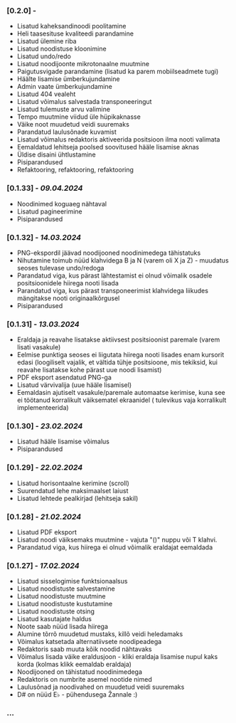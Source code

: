 ### [0.2.0] -

- Lisatud kaheksandinoodi poolitamine
- Heli taasesituse kvaliteedi parandamine
- Lisatud ülemine riba
- Lisatud noodistuse kloonimine
- Lisatud undo/redo
- Lisatud noodijoonte mikrotonaalne muutmine
- Paigutusvigade parandamine (lisatud ka parem mobiilseadmete tugi)
- Häälte lisamise ümberkujundamine
- Admin vaate ümberkujundamine
- Lisatud 404 vealeht
- Lisatud võimalus salvestada transponeeringut
- Lisatud tulemuste arvu valimine
- Tempo muutmine viidud üle hüpikaknasse
- Väike noot muudetud veidi suuremaks
- Parandatud laulusõnade kuvamist
- Lisatud võimalus redaktoris aktiveerida positsioon ilma nooti valimata
- Eemaldatud lehitseja poolsed soovitused hääle lisamise aknas
- Üldise disaini ühtlustamine
- Pisiparandused
- Refaktooring, refaktooring, refaktooring

### [0.1.33] - *09.04.2024*

- Noodinimed koguaeg nähtaval
- Lisatud pagineerimine
- Pisiparandused

### [0.1.32] - *14.03.2024*

- PNG-ekspordil jäävad noodijooned noodinimedega tähistatuks
- Nihutamine toimub nüüd klahvidega B ja N (varem oli X ja Z) - muudatus seoses tulevase undo/redoga
- Parandatud viga, kus pärast lähtestamist ei olnud võimalik osadele positsioonidele hiirega nooti lisada
- Parandatud viga, kus pärast transponeerimist klahvidega liikudes mängitakse nooti originaalkõrgusel
- Pisiparandused

### [0.1.31] - *13.03.2024*

- Eraldaja ja reavahe lisatakse aktiivsest positsioonist paremale (varem lisati vasakule)
- Eelmise punktiga seoses ei liigutata hiirega nooti lisades enam kursorit edasi (loogiliselt vajalik, et vältida tühje
  positsioone, mis tekiksid, kui reavahe lisatakse kohe pärast uue noodi lisamist)
- PDF eksport asendatud PNG-ga
- Lisatud värvivalija (uue hääle lisamisel)
- Eemaldasin ajutiselt vasakule/paremale automaatse kerimise, kuna see ei töötanud korralikult väiksematel ekraanidel (
  tulevikus vaja korralikult implementeerida)

### [0.1.30] - *23.02.2024*

- Lisatud hääle lisamise võimalus
- Pisiparandused

### [0.1.29] - *22.02.2024*

- Lisatud horisontaalne kerimine (scroll)
- Suurendatud lehe maksimaalset laiust
- Lisatud lehtede pealkirjad (lehitseja sakil)

### [0.1.28] - *21.02.2024*

- Lisatud PDF eksport
- Lisatud noodi väiksemaks muutmine - vajuta "()" nuppu või T klahvi.
- Parandatud viga, kus hiirega ei olnud võimalik eraldajat eemaldada

### [0.1.27] - *17.02.2024*

- Lisatud sisselogimise funktsionaalsus
- Lisatud noodistuste salvestamine
- Lisatud noodistuste muutmine
- Lisatud noodistuste kustutamine
- Lisatud noodistuste otsing
- Lisatud kasutajate haldus
- Noote saab nüüd lisada hiirega
- Alumine tõrrõ muudetud mustaks, killõ veidi heledamaks
- Võimalus katsetada alternatiivsete noodipeadega
- Redaktoris saab muuta kõik noodid nähtavaks
- Võimalus lisada väike eraldusjoon - kliki eraldaja lisamise nupul kaks korda (kolmas klikk eemaldab eraldaja)
- Noodijooned on tähistatud noodinimedega
- Redaktoris on numbrite asemel nootide nimed
- Laulusõnad ja noodivahed on muudetud veidi suuremaks
- D# on nüüd E♭ - pühendusega Žannale :)

### ...